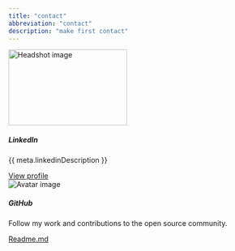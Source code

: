 ```yaml
---
title: "contact"
abbreviation: "contact"
description: "make first contact"
---
```


<div class="container-xxl mb-2 py-2 px-md-5">
  <div class="row px-3 pb-3 justify-content-between gap-2">
    <div class="col-12 col-md card mb-3 px-0">
      <div class="row g-0">
        <div class="col-12 col-lg-4">
          <img src="{{ "/img/headshot-hires.jpg" | url }}" class="img-fluid rounded-start" alt="Headshot image" height="150px" width="234px">
        </div>
        <div class="col-12 col-lg-8">
          <div class="card-body">
            <h5 class="card-title">LinkedIn</h5>
            <p class="card-text">{{ meta.linkedinDescription }}</p>
            <a class="btn btn-dark" href="{{ meta.linkedinURL | url }}" target="top" alt="Link to my LinkedIn profile">View profile</a>
          </div>
        </div>
      </div>
    </div>
    <div class="col-12 col-md card mb-3 px-0">
      <div class="row g-0">
        <div class="col-12 col-lg-4">
          <img src="{{ "/img/avatar-hires.jpg" | url }}" class="img-fluid rounded-start" alt="Avatar image">
        </div>
        <div class="col-12 col-lg-8">
          <div class="card-body">
            <h5 class="card-title">GitHub</h5>
            <p class="card-text">Follow my work and contributions to the open source community.</p>
            <a class="btn btn-dark" href="{{ meta.githubURL | url }}" target="top" alt="Link to my GitHub profile">Readme.md</a>
          </div>
        </div>
      </div>
    </div>
  </div>
</div>
<!-- <div class="container-xxl mb-2 py-2 px-md-5">
  <div class="row px-3 pb-3 justify-content-center">
    <div class="col-12 col-md-8 col-lg-6">
      <div class="card">
        <h5 class="card-header">
          Contact form
        </h5>
        <div class="card-body">
          <script charset="utf-8" type="text/javascript" src="//js.hsforms.net/forms/embed/v2.js"></script>
          <script>
            hbspt.forms.create({
              region: "na1",
              portalId: "39536419",
              formId: "5a4a2b2c-734a-47e2-ad79-26ad4c69e172"
            });
          </script>
        </div>
      </div>
    </div>
  </div>
</div> -->
